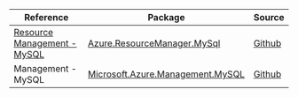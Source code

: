 | Reference | Package | Source |
|---|---|---|
|[Resource Management - MySQL](resourcemanager.mysql-readme.md)|[Azure.ResourceManager.MySql](https://www.nuget.org/packages/Azure.ResourceManager.MySql)|[Github](https://github.com/Azure/azure-sdk-for-net/blob/main/sdk/mysql/Azure.ResourceManager.MySql)|
|Management - MySQL|[Microsoft.Azure.Management.MySQL](https://www.nuget.org/packages/Microsoft.Azure.Management.MySQL)|[Github](https://github.com/Azure/azure-sdk-for-net)|
